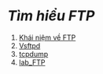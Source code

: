 # ***Tìm hiểu FTP***

1. [Khái niệm về FTP](Doc/1.%20FTP.md)
2. [Vsftpd](Doc/2.%20setup_Vsftpd.md)
3. [tcpdump](Doc/3.%20tcpdump.md)
4. [lab_FTP](Doc/4.%20lab1-FTP_vsftpd.md)